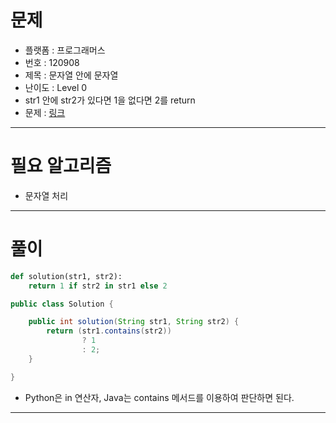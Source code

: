 # 문제
- 플랫폼 : 프로그래머스
- 번호 : 120908
- 제목 : 문자열 안에 문자열
- 난이도 : Level 0
- str1 안에 str2가 있다면 1을 없다면 2를 return
- 문제 : [링크](https://school.programmers.co.kr/learn/courses/30/lessons/120908)

---

# 필요 알고리즘
- 문자열 처리

---

# 풀이
```python
def solution(str1, str2):
    return 1 if str2 in str1 else 2

```
```java
public class Solution {

    public int solution(String str1, String str2) {
        return (str1.contains(str2))
                ? 1
                : 2;
    }

}
```
- Python은 in 연산자, Java는 contains 메서드를 이용하여 판단하면 된다.

---
